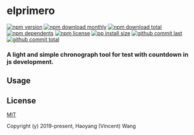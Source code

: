 # elprimero

[![npm version][badge-npm-version]][url-npm]
[![npm download monthly][badge-npm-download-monthly]][url-npm]
[![npm download total][badge-npm-download-total]][url-npm]
[![npm dependents][badge-npm-dependents]][url-github]
[![npm license][badge-npm-license]][url-npm]
[![pp install size][badge-pp-install-size]][url-pp]
[![github commit last][badge-github-last-commit]][url-github]
[![github commit total][badge-github-commit-count]][url-github]

[//]: <> (Shields)
[badge-npm-version]: https://flat.badgen.net/npm/v/elprimero
[badge-npm-download-monthly]: https://flat.badgen.net/npm/dm/elprimero
[badge-npm-download-total]:https://flat.badgen.net/npm/dt/elprimero
[badge-npm-dependents]: https://flat.badgen.net/npm/dependents/elprimero
[badge-npm-license]: https://flat.badgen.net/npm/license/elprimero
[badge-pp-install-size]: https://flat.badgen.net/packagephobia/install/elprimero
[badge-github-last-commit]: https://flat.badgen.net/github/last-commit/hoyeungw/elprimero
[badge-github-commit-count]: https://flat.badgen.net/github/commits/hoyeungw/elprimero

[//]: <> (Link)
[url-npm]: https://npmjs.org/package/elprimero
[url-pp]: https://packagephobia.now.sh/result?p=elprimero
[url-github]: https://github.com/hoyeungw/elprimero

### A light and simple chronograph tool for test with countdown in js development.

## Usage


## License

[MIT](http://opensource.org/licenses/MIT)

Copyright (y) 2019-present, Haoyang (Vincent) Wang
